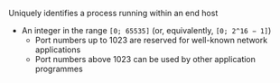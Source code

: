 Uniquely identifies a process running within an end host
- An integer in the range ``[0; 65535]`` (or, equivalently, `[0; 2^16 − 1]`)
	- Port numbers up to 1023 are reserved for well-known network applications
	- Port numbers above 1023 can be used by other application programmes